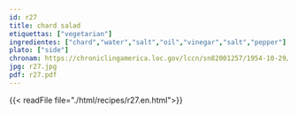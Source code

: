 ```yaml
---
id: r27
title: chard salad
etiquettas: ["vegetarian"]
ingredientes: ["chard","water","salt","oil","vinegar","salt","pepper"]
plato: ["side"]
chronam: https://chroniclingamerica.loc.gov/lccn/sn82001257/1954-10-29/ed-1/seq-5/
jpg: r27.jpg
pdf: r27.pdf
---
```


{{< readFile file="./html/recipes/r27.en.html">}}